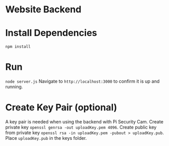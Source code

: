 # Website Backend

# Install Dependencies
`npm install`

# Run
`node server.js`
Navigate to `http://localhost:3000` to confirm it is up and running.

# Create Key Pair (optional)
A key pair is needed when using the backend with Pi Security Cam.
Create private key `openssl genrsa -out uploadKey.pem 4096`.
Create public key from private key `openssl rsa -in uploadKey.pem -pubout > uploadKey.pub`.
Place `uploadKey.pub` in the keys folder.
